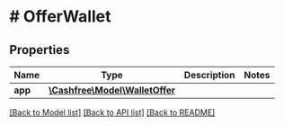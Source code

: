 # # OfferWallet

## Properties

Name | Type | Description | Notes
------------ | ------------- | ------------- | -------------
**app** | [**\Cashfree\Model\WalletOffer**](WalletOffer.md) |  |

[[Back to Model list]](../../README.md#models) [[Back to API list]](../../README.md#endpoints) [[Back to README]](../../README.md)
